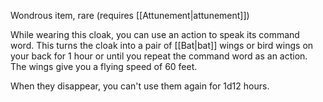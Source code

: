 Wondrous item, rare (requires [[Attunement|attunement]]) 

While wearing this cloak, you can use an action to speak its command word. This turns the cloak into a pair of [[Bat|bat]] wings or bird wings on your back for 1 hour or until you repeat the command word as an action. The wings give you a flying speed of 60 feet. 

When they disappear, you can't use them again for 1d12 hours.